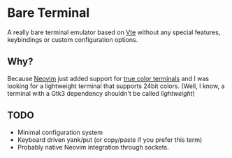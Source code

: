 # Bare Terminal

A really bare terminal emulator based on [Vte](https://git.gnome.org/browse/vte)
without any special features, keybindings or custom configuration options.


## Why?

Because [Neovim](https://github.com/neovim/neovim) just added support for
[true color terminals](https://github.com/neovim/neovim/pull/2198) and I was
looking for a lightweight terminal that supports 24bit colors. (Well, I know, a
terminal with a Gtk3 dependency shouldn't be called *lightweight*)


## TODO

- Minimal configuration system
- Keyboard driven yank/put (or copy/paste if you prefer this term)
- Probably native Neovim integration through sockets.
